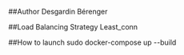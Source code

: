 ##Author
Desgardin Bérenger

##Load Balancing Strategy
Least_conn

##How to launch
sudo docker-compose up --build
